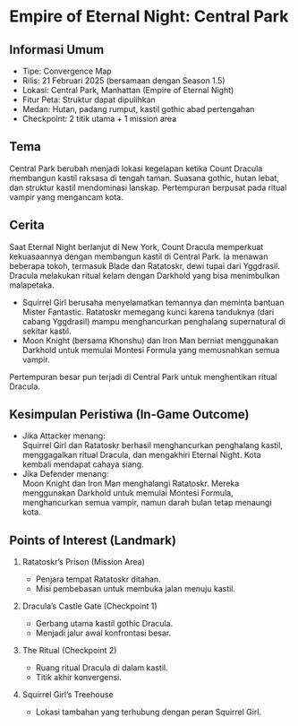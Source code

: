 # Empire of Eternal Night: Central Park

## Informasi Umum
- Tipe: Convergence Map  
- Rilis: 21 Februari 2025 (bersamaan dengan Season 1.5)  
- Lokasi: Central Park, Manhattan (Empire of Eternal Night)  
- Fitur Peta: Struktur dapat dipulihkan  
- Medan: Hutan, padang rumput, kastil gothic abad pertengahan  
- Checkpoint: 2 titik utama + 1 mission area  

## Tema
Central Park berubah menjadi lokasi kegelapan ketika Count Dracula membangun kastil raksasa di tengah taman. Suasana gothic, hutan lebat, dan struktur kastil mendominasi lanskap. Pertempuran berpusat pada ritual vampir yang mengancam kota.

## Cerita
Saat Eternal Night berlanjut di New York, Count Dracula memperkuat kekuasaannya dengan membangun kastil di Central Park. Ia menawan beberapa tokoh, termasuk Blade dan Ratatoskr, dewi tupai dari Yggdrasil.  
Dracula melakukan ritual kelam dengan Darkhold yang bisa menimbulkan malapetaka.  

- Squirrel Girl berusaha menyelamatkan temannya dan meminta bantuan Mister Fantastic. Ratatoskr memegang kunci karena tanduknya (dari cabang Yggdrasil) mampu menghancurkan penghalang supernatural di sekitar kastil.  
- Moon Knight (bersama Khonshu) dan Iron Man berniat menggunakan Darkhold untuk memulai Montesi Formula yang memusnahkan semua vampir.  

Pertempuran besar pun terjadi di Central Park untuk menghentikan ritual Dracula.

## Kesimpulan Peristiwa (In-Game Outcome)
- Jika Attacker menang:  
  Squirrel Girl dan Ratatoskr berhasil menghancurkan penghalang kastil, menggagalkan ritual Dracula, dan mengakhiri Eternal Night. Kota kembali mendapat cahaya siang.  
- Jika Defender menang:  
  Moon Knight dan Iron Man menghalangi Ratatoskr. Mereka menggunakan Darkhold untuk memulai Montesi Formula, menghancurkan semua vampir, namun darah bulan tetap menaungi kota.

## Points of Interest (Landmark)
1. Ratatoskr’s Prison (Mission Area)  
   - Penjara tempat Ratatoskr ditahan.  
   - Misi pembebasan untuk membuka jalan menuju kastil.  

2. Dracula’s Castle Gate (Checkpoint 1)  
   - Gerbang utama kastil gothic Dracula.  
   - Menjadi jalur awal konfrontasi besar.  

3. The Ritual (Checkpoint 2)  
   - Ruang ritual Dracula di dalam kastil.  
   - Titik akhir konvergensi.  

4. Squirrel Girl’s Treehouse  
   - Lokasi tambahan yang terhubung dengan peran Squirrel Girl.  
